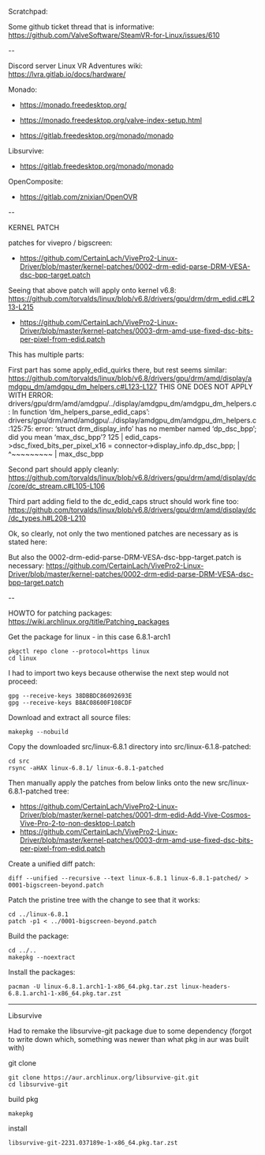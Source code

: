 Scratchpad:

Some github ticket thread that is informative:
https://github.com/ValveSoftware/SteamVR-for-Linux/issues/610

--

Discord server Linux VR Adventures
wiki: https://lvra.gitlab.io/docs/hardware/

Monado:
* https://monado.freedesktop.org/
* https://monado.freedesktop.org/valve-index-setup.html

* https://gitlab.freedesktop.org/monado/monado

Libsurvive:
* https://gitlab.freedesktop.org/monado/monado

OpenComposite:
* https://gitlab.com/znixian/OpenOVR

--

KERNEL PATCH

patches for vivepro / bigscreen:
* https://github.com/CertainLach/VivePro2-Linux-Driver/blob/master/kernel-patches/0002-drm-edid-parse-DRM-VESA-dsc-bpp-target.patch

Seeing that above patch will apply onto kernel v6.8:
https://github.com/torvalds/linux/blob/v6.8/drivers/gpu/drm/drm_edid.c#L213-L215

* https://github.com/CertainLach/VivePro2-Linux-Driver/blob/master/kernel-patches/0003-drm-amd-use-fixed-dsc-bits-per-pixel-from-edid.patch

This has multiple parts:

First part has some apply_edid_quirks there, but rest seems similar:
https://github.com/torvalds/linux/blob/v6.8/drivers/gpu/drm/amd/display/amdgpu_dm/amdgpu_dm_helpers.c#L123-L127
THIS ONE DOES NOT APPLY WITH ERROR:
drivers/gpu/drm/amd/amdgpu/../display/amdgpu_dm/amdgpu_dm_helpers.c: In function ‘dm_helpers_parse_edid_caps’:
drivers/gpu/drm/amd/amdgpu/../display/amdgpu_dm/amdgpu_dm_helpers.c:125:75: error: ‘struct drm_display_info’ has no member named ‘dp_dsc_bpp’; did you mean ‘max_dsc_bpp’?
  125 |         edid_caps->dsc_fixed_bits_per_pixel_x16 = connector->display_info.dp_dsc_bpp;
      |                                                                           ^~~~~~~~~~
      |                                                                           max_dsc_bpp

Second part should apply cleanly:
https://github.com/torvalds/linux/blob/v6.8/drivers/gpu/drm/amd/display/dc/core/dc_stream.c#L105-L106

Third part adding field to the dc_edid_caps struct should work fine too:
https://github.com/torvalds/linux/blob/v6.8/drivers/gpu/drm/amd/display/dc/dc_types.h#L208-L210

Ok, so clearly, not only the two mentioned patches are necessary as is stated here:

But also the 0002-drm-edid-parse-DRM-VESA-dsc-bpp-target.patch is necessary:
https://github.com/CertainLach/VivePro2-Linux-Driver/blob/master/kernel-patches/0002-drm-edid-parse-DRM-VESA-dsc-bpp-target.patch

--

HOWTO for patching packages:
https://wiki.archlinux.org/title/Patching_packages

Get the package for linux - in this case 6.8.1-arch1
```
pkgctl repo clone --protocol=https linux
cd linux
```

I had to import two keys because otherwise the next step would not proceed:
```
gpg --receive-keys 38DBBDC86092693E
gpg --receive-keys B8AC08600F108CDF
```

Download and extract all source files:
```
makepkg --nobuild
```

Copy the downloaded src/linux-6.8.1 directory into src/linux-6.1.8-patched:
```
cd src
rsync -aHAX linux-6.8.1/ linux-6.8.1-patched
```

Then manually apply the patches from below links onto the new src/linux-6.8.1-patched tree:
* https://github.com/CertainLach/VivePro2-Linux-Driver/blob/master/kernel-patches/0001-drm-edid-Add-Vive-Cosmos-Vive-Pro-2-to-non-desktop-l.patch
* https://github.com/CertainLach/VivePro2-Linux-Driver/blob/master/kernel-patches/0003-drm-amd-use-fixed-dsc-bits-per-pixel-from-edid.patch

Create a unified diff patch:
```
diff --unified --recursive --text linux-6.8.1 linux-6.8.1-patched/ > 0001-bigscreen-beyond.patch
```

Patch the pristine tree with the change to see that it works:
```
cd ../linux-6.8.1
patch -p1 < ../0001-bigscreen-beyond.patch
```

Build the package:
```
cd ../..
makepkg --noextract
```

Install the packages:
```
pacman -U linux-6.8.1.arch1-1-x86_64.pkg.tar.zst linux-headers-6.8.1.arch1-1-x86_64.pkg.tar.zst
```

---

Libsurvive

Had to remake the libsurvive-git package due to some dependency (forgot to write down which, something was newer than what pkg in aur was built with)

git clone
```
git clone https://aur.archlinux.org/libsurvive-git.git
cd libsurvive-git
```

build pkg
```
makepkg
```

install
```
libsurvive-git-2231.037189e-1-x86_64.pkg.tar.zst
```




